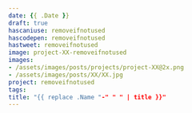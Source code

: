 ```yaml
---
date: {{ .Date }}
draft: true
hascaniuse: removeifnotused
hascodepen: removeifnotused
hastweet: removeifnotused
image: project-XX-removeifnotused
images: 
- /assets/images/posts/projects/project-XX@2x.png
- /assets/images/posts/XX/XX.jpg
project: removeifnotused
tags:
title: "{{ replace .Name "-" " " | title }}"
---
```

